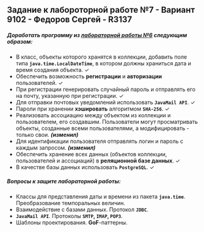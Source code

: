 ## Задание к лабороторной работе №7 - Вариант 9102 - Федоров Сергей - R3137

##### Доработать программу из [лабораторной работы №6](https://github.com/Punctuality/itmo-labs/tree/labor6) следующим образом:

* В класс, объекты которого хранятся в коллекции, добавить поле типа **```java.time.LocalDateTime```**, в котором должны храниться дата и время создания объекта. ✓
* Обеспечить возможность **регистрации** и **авторизации** пользователей. ✓
* При регистрации генерировать случайный пароль и отправлять его на почту, указанную при регистрации. ✓
* Для отправки почтовых уведомлений использовать **```JavaMail API```**. ✓
* Пароли при хранении **хэшировать** алгоритмом **```SHA-256```**. ✓
* Реализовать ассоциацию между объектом из коллекции и пользователем, его создавшим. Пользователи могут просматривать объекты, созданные всеми пользователями, а модифицировать - только свои. ***(изменил)*** 
* Для идентификации пользователя отправлять логин и пароль с каждым запросом. ***(изменил)***
* Обеспечить хранение всех данных (объектов коллекции, пользователей и ассоциаций) в **реляционной базе данных**. ✓
* В качестве базы данных использовать **```PostgreSQL```**. ✓

##### Вопросы к защите лабораторной работы:

* Классы для представления даты и времени из пакета **```java.time```**. Преобразование темпоральных величин.
* Взаимодействие с базами данных. Протокол **```JDBC```**.
* **```JavaMail API```**. Протоколы **```SMTP```, ```IMAP```, ```POP3```**.
* Шаблоны проектирования. **GoF**-паттерны.
